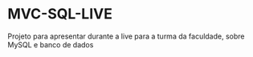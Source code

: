 # MVC-SQL-LIVE
Projeto para apresentar durante a live para a turma da faculdade, sobre MySQL e banco de dados 
